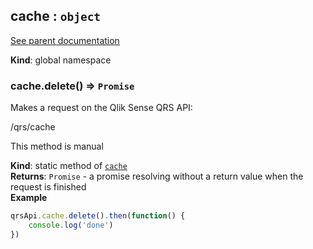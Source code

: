 <a name="cache"></a>
## cache : <code>object</code>
[See parent documentation](qrs.md)

**Kind**: global namespace  
<a name="cache.delete"></a>
### cache.delete() ⇒ <code>Promise</code>
Makes a request on the Qlik Sense QRS API:

/qrs/cache

This method is manual

**Kind**: static method of <code>[cache](#cache)</code>  
**Returns**: <code>Promise</code> - a promise resolving without a return value when the request is finished  
**Example**  
```javascript
qrsApi.cache.delete().then(function() {
    console.log('done')
})
```
